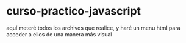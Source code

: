 # curso-practico-javascript
aquí meteré todos los archivos que realice, y haré un menu html para acceder a ellos de una manera más visual
